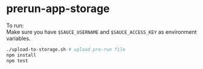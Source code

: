 # prerun-app-storage

To run:  
Make sure you have `$SAUCE_USERNAME` and `$SAUCE_ACCESS_KEY` as environment variables.  
```bash
./upload-to-storage.sh # upload pre-run file
npm install
npm test
```
